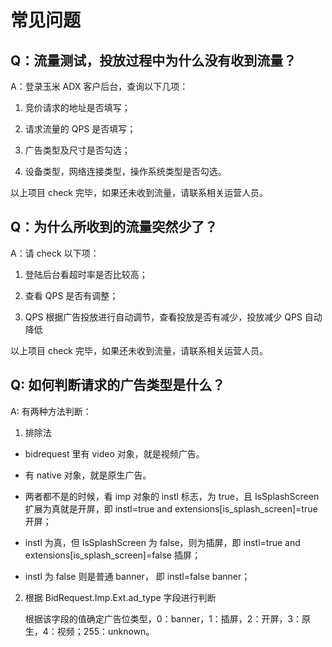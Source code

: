 # 常见问题

## Q：流量测试，投放过程中为什么没有收到流量？

A：登录玉米 ADX 客户后台，查询以下几项：

1. 竞价请求的地址是否填写；

2. 请求流量的 QPS 是否填写；

3. 广告类型及尺寸是否勾选；

4. 设备类型，网络连接类型，操作系统类型是否勾选。

以上项目 check 完毕，如果还未收到流量，请联系相关运营人员。

## Q：为什么所收到的流量突然少了？

A：请 check 以下项：

1. 登陆后台看超时率是否比较高；

2. 查看 QPS 是否有调整；

3. QPS 根据广告投放进行自动调节，查看投放是否有减少，投放减少 QPS 自动降低

以上项目 check 完毕，如果还未收到流量，请联系相关运营人员。

## Q: 如何判断请求的广告类型是什么？

A: 有两种方法判断：

1. 排除法

- bidrequest 里有 video 对象，就是视频广告。

- 有 native 对象，就是原生广告。

- 两者都不是的时候，看 imp 对象的 instl 标志，为 true，且 IsSplashScreen 扩展为真就是开屏，即 instl=true and extensions[is_splash_screen]=true 开屏；

- instl 为真，但 IsSplashScreen 为 false，则为插屏，即 instl=true and extensions[is_splash_screen]=false 插屏；

- instl 为 false 则是普通 banner， 即 instl=false banner；

2. 根据 BidRequest.Imp.Ext.ad_type 字段进行判断

   根据该字段的值确定广告位类型，0：banner，1：插屏，2：开屏，3：原生，4：视频；255：unknown。
